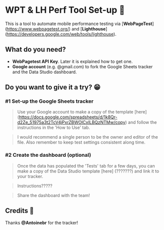 # WPT & LH Perf Tool Set-up 📱
This is a tool to automate mobile performance testing via [**WebPageTest**] (https://www.webpagetest.org/) and [**Lighthouse**] (https://developers.google.com/web/tools/lighthouse).


## What do you need?
* **WebPagetest API Key**. Later it is explained how to get one.
* **Google account** (e.g. @gmail.com) to fork the Google Sheets tracker and the Data Studio dashboard.


## Do you want to give it a try? 😁

### #1 Set-up the Google Sheets tracker
> Use your Google account to make a copy of the template [here] (https://docs.google.com/spreadsheets/d/1k8Qr-d2Ze_51975a3t2TcV4jPxrZBWOlCxILBQzNTMw/copy) and follow the instructions in the 'How to Use' tab.

> I would recommend a single person to be the owner and editor of the file. Also remember to keep test settings consistent along time.

### #2 Create the dashboard (optional)
> Once the data has populated the 'Tests' tab for a few days, you can make a copy of the Data Studio template [here] (???????) and link it to your tracker.

> Instructions?????

> Share the dashboard with the team!


## Credits 🙏
Thanks **@Antoinebr** for the tracker!
